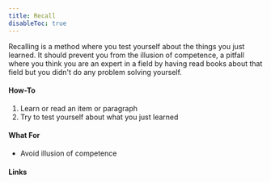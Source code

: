 ```yaml
---
title: Recall
disableToc: true
---
```


Recalling is a method where you test yourself about the things you just
learned. It should prevent you from the illusion of competence, a pitfall where
you think you are an expert in a field by having read books about that field
but you didn't do any problem solving yourself.

#### How-To

1. Learn or read an item or paragraph
2. Try to test yourself about what you just learned

#### What For

* Avoid illusion of competence

#### Links
